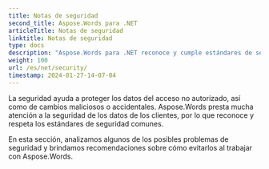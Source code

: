 ```yaml
---
title: Notas de seguridad
second_title: Aspose.Words para .NET
articleTitle: Notas de seguridad
linktitle: Notas de seguridad
type: docs
description: "Aspose.Words para .NET reconoce y cumple estándares de seguridad comunes para garantizar un alto nivel de seguridad de los datos. Mire posibles problemas de seguridad y recomendaciones sobre cómo evitarlos usando C#."
weight: 100
url: /es/net/security/
timestamp: 2024-01-27-14-07-04
---
```


La seguridad ayuda a proteger los datos del acceso no autorizado, así como de cambios maliciosos o accidentales. Aspose.Words presta mucha atención a la seguridad de los datos de los clientes, por lo que reconoce y respeta los estándares de seguridad comunes.

En esta sección, analizamos algunos de los posibles problemas de seguridad y brindamos recomendaciones sobre cómo evitarlos al trabajar con Aspose.Words.
